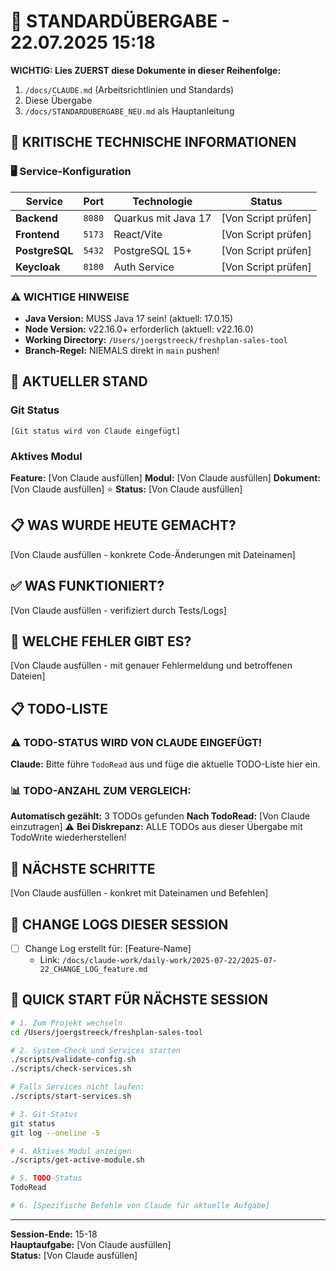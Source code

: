 # 🔄 STANDARDÜBERGABE - 22.07.2025 15:18

**WICHTIG: Lies ZUERST diese Dokumente in dieser Reihenfolge:**
1. `/docs/CLAUDE.md` (Arbeitsrichtlinien und Standards)
2. Diese Übergabe
3. `/docs/STANDARDUBERGABE_NEU.md` als Hauptanleitung

## 🚨 KRITISCHE TECHNISCHE INFORMATIONEN

### 🖥️ Service-Konfiguration
| Service | Port | Technologie | Status |
|---------|------|-------------|--------|
| **Backend** | `8080` | Quarkus mit Java 17 | [Von Script prüfen] |
| **Frontend** | `5173` | React/Vite | [Von Script prüfen] |
| **PostgreSQL** | `5432` | PostgreSQL 15+ | [Von Script prüfen] |
| **Keycloak** | `8180` | Auth Service | [Von Script prüfen] |

### ⚠️ WICHTIGE HINWEISE
- **Java Version:** MUSS Java 17 sein! (aktuell: 17.0.15)
- **Node Version:** v22.16.0+ erforderlich (aktuell: v22.16.0)
- **Working Directory:** `/Users/joergstreeck/freshplan-sales-tool`
- **Branch-Regel:** NIEMALS direkt in `main` pushen!

## 🎯 AKTUELLER STAND

### Git Status
```
[Git status wird von Claude eingefügt]
```

### Aktives Modul
**Feature:** [Von Claude ausfüllen]
**Modul:** [Von Claude ausfüllen]
**Dokument:** [Von Claude ausfüllen] ⭐
**Status:** [Von Claude ausfüllen]

## 📋 WAS WURDE HEUTE GEMACHT?
[Von Claude ausfüllen - konkrete Code-Änderungen mit Dateinamen]

## ✅ WAS FUNKTIONIERT?
[Von Claude ausfüllen - verifiziert durch Tests/Logs]

## 🚨 WELCHE FEHLER GIBT ES?
[Von Claude ausfüllen - mit genauer Fehlermeldung und betroffenen Dateien]

## 📋 TODO-LISTE

### ⚠️ TODO-STATUS WIRD VON CLAUDE EINGEFÜGT!
**Claude:** Bitte führe `TodoRead` aus und füge die aktuelle TODO-Liste hier ein.

### 📊 TODO-ANZAHL ZUM VERGLEICH:
**Automatisch gezählt:** 3 TODOs gefunden
**Nach TodoRead:** [Von Claude einzutragen]
⚠️ **Bei Diskrepanz:** ALLE TODOs aus dieser Übergabe mit TodoWrite wiederherstellen!

## 🔧 NÄCHSTE SCHRITTE
[Von Claude ausfüllen - konkret mit Dateinamen und Befehlen]

## 📝 CHANGE LOGS DIESER SESSION
- [ ] Change Log erstellt für: [Feature-Name]
  - Link: `/docs/claude-work/daily-work/2025-07-22/2025-07-22_CHANGE_LOG_feature.md`

## 🚀 QUICK START FÜR NÄCHSTE SESSION
```bash
# 1. Zum Projekt wechseln
cd /Users/joergstreeck/freshplan-sales-tool

# 2. System-Check und Services starten
./scripts/validate-config.sh
./scripts/check-services.sh

# Falls Services nicht laufen:
./scripts/start-services.sh

# 3. Git-Status
git status
git log --oneline -5

# 4. Aktives Modul anzeigen
./scripts/get-active-module.sh

# 5. TODO-Status
TodoRead

# 6. [Spezifische Befehle von Claude für aktuelle Aufgabe]
```

---
**Session-Ende:** 15-18  
**Hauptaufgabe:** [Von Claude ausfüllen]  
**Status:** [Von Claude ausfüllen]
